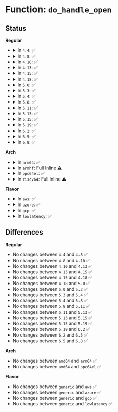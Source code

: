 # Function: <code>do_handle_open</code>

## Status
<b>Regular</b>
<ul>
<li>
<details>
<summary>In <code>4.4</code>: ✅</summary>

```c
long int do_handle_open(int mountdirfd, struct file_handle *ufh, int open_flag);
```

**Collision:** Unique Global

**Inline:** No

**Transformation:** False

**Instances:**

```
In fs/fhandle.c (ffffffff81270220)
Location: fs/fhandle.c:214
Inline: False
Direct callers:
  - fs/compat.c:compat_SyS_open_by_handle_at
  - fs/fhandle.c:SyS_open_by_handle_at
```
**Symbols:**

```
ffffffff81270220-ffffffff812704ee: do_handle_open (STB_GLOBAL)
```
</details>
</li>
<li>
<details>
<summary>In <code>4.8</code>: ✅</summary>

```c
long int do_handle_open(int mountdirfd, struct file_handle *ufh, int open_flag);
```

**Collision:** Unique Global

**Inline:** No

**Transformation:** False

**Instances:**

```
In fs/fhandle.c (ffffffff8129ba50)
Location: fs/fhandle.c:214
Inline: False
Direct callers:
  - fs/compat.c:compat_SyS_open_by_handle_at
  - fs/fhandle.c:SyS_open_by_handle_at
```
**Symbols:**

```
ffffffff8129ba50-ffffffff8129bd31: do_handle_open (STB_GLOBAL)
```
</details>
</li>
<li>
<details>
<summary>In <code>4.10</code>: ✅</summary>

```c
long int do_handle_open(int mountdirfd, struct file_handle *ufh, int open_flag);
```

**Collision:** Unique Global

**Inline:** No

**Transformation:** False

**Instances:**

```
In fs/fhandle.c (ffffffff812b0610)
Location: fs/fhandle.c:214
Inline: False
Direct callers:
  - fs/compat.c:compat_SyS_open_by_handle_at
  - fs/fhandle.c:SyS_open_by_handle_at
```
**Symbols:**

```
ffffffff812b0610-ffffffff812b08f1: do_handle_open (STB_GLOBAL)
```
</details>
</li>
<li>
<details>
<summary>In <code>4.13</code>: ✅</summary>

```c
long int do_handle_open(int mountdirfd, struct file_handle *ufh, int open_flag);
```

**Collision:** Unique Global

**Inline:** No

**Transformation:** False

**Instances:**

```
In fs/fhandle.c (ffffffff812bdaa0)
Location: fs/fhandle.c:215
Inline: False
Direct callers:
  - fs/fhandle.c:compat_SyS_open_by_handle_at
  - fs/fhandle.c:SyS_open_by_handle_at
```
**Symbols:**

```
ffffffff812bdaa0-ffffffff812bdd8b: do_handle_open (STB_GLOBAL)
```
</details>
</li>
<li>
<details>
<summary>In <code>4.15</code>: ✅</summary>

```c
long int do_handle_open(int mountdirfd, struct file_handle *ufh, int open_flag);
```

**Collision:** Unique Static

**Inline:** No

**Transformation:** False

**Instances:**

```
In fs/fhandle.c (ffffffff812e1190)
Location: fs/fhandle.c:216
Inline: False
Direct callers:
  - fs/fhandle.c:compat_SyS_open_by_handle_at
  - fs/fhandle.c:SyS_open_by_handle_at
```
**Symbols:**

```
ffffffff812e1190-ffffffff812e147b: do_handle_open (STB_LOCAL)
```
</details>
</li>
<li>
<details>
<summary>In <code>4.18</code>: ✅</summary>

```c
long int do_handle_open(int mountdirfd, struct file_handle *ufh, int open_flag);
```

**Collision:** Unique Static

**Inline:** No

**Transformation:** False

**Instances:**

```
In fs/fhandle.c (ffffffff8130d3a0)
Location: fs/fhandle.c:215
Inline: False
Direct callers:
  - fs/fhandle.c:__x32_compat_sys_open_by_handle_at
  - fs/fhandle.c:__ia32_compat_sys_open_by_handle_at
  - fs/fhandle.c:__ia32_sys_open_by_handle_at
  - fs/fhandle.c:__x64_sys_open_by_handle_at
```
**Symbols:**

```
ffffffff8130d3a0-ffffffff8130d6a1: do_handle_open (STB_LOCAL)
```
</details>
</li>
<li>
<details>
<summary>In <code>5.0</code>: ✅</summary>

```c
long int do_handle_open(int mountdirfd, struct file_handle *ufh, int open_flag);
```

**Collision:** Unique Static

**Inline:** No

**Transformation:** False

**Instances:**

```
In fs/fhandle.c (ffffffff81322f90)
Location: fs/fhandle.c:215
Inline: False
Direct callers:
  - fs/fhandle.c:__x32_compat_sys_open_by_handle_at
  - fs/fhandle.c:__ia32_compat_sys_open_by_handle_at
  - fs/fhandle.c:__ia32_sys_open_by_handle_at
  - fs/fhandle.c:__x64_sys_open_by_handle_at
```
**Symbols:**

```
ffffffff81322f90-ffffffff813232a9: do_handle_open (STB_LOCAL)
```
</details>
</li>
<li>
<details>
<summary>In <code>5.3</code>: ✅</summary>

```c
long int do_handle_open(int mountdirfd, struct file_handle *ufh, int open_flag);
```

**Collision:** Unique Static

**Inline:** No

**Transformation:** False

**Instances:**

```
In fs/fhandle.c (ffffffff8134a9a0)
Location: fs/fhandle.c:215
Inline: False
Direct callers:
  - fs/fhandle.c:__x32_compat_sys_open_by_handle_at
  - fs/fhandle.c:__ia32_compat_sys_open_by_handle_at
  - fs/fhandle.c:__ia32_sys_open_by_handle_at
  - fs/fhandle.c:__x64_sys_open_by_handle_at
```
**Symbols:**

```
ffffffff8134a9a0-ffffffff8134aca1: do_handle_open (STB_LOCAL)
```
</details>
</li>
<li>
<details>
<summary>In <code>5.4</code>: ✅</summary>

```c
long int do_handle_open(int mountdirfd, struct file_handle *ufh, int open_flag);
```

**Collision:** Unique Static

**Inline:** No

**Transformation:** False

**Instances:**

```
In fs/fhandle.c (ffffffff81362ba0)
Location: fs/fhandle.c:215
Inline: False
Direct callers:
  - fs/fhandle.c:__x32_compat_sys_open_by_handle_at
  - fs/fhandle.c:__ia32_compat_sys_open_by_handle_at
  - fs/fhandle.c:__ia32_sys_open_by_handle_at
  - fs/fhandle.c:__x64_sys_open_by_handle_at
```
**Symbols:**

```
ffffffff81362ba0-ffffffff81362ebc: do_handle_open (STB_LOCAL)
```
</details>
</li>
<li>
<details>
<summary>In <code>5.8</code>: ✅</summary>

```c
long int do_handle_open(int mountdirfd, struct file_handle *ufh, int open_flag);
```

**Collision:** Unique Static

**Inline:** No

**Transformation:** False

**Instances:**

```
In fs/fhandle.c (ffffffff813a8940)
Location: fs/fhandle.c:215
Inline: False
Direct callers:
  - fs/fhandle.c:__x32_compat_sys_open_by_handle_at
  - fs/fhandle.c:__ia32_compat_sys_open_by_handle_at
  - fs/fhandle.c:__ia32_sys_open_by_handle_at
  - fs/fhandle.c:__x64_sys_open_by_handle_at
```
**Symbols:**

```
ffffffff813a8940-ffffffff813a8a8f: do_handle_open (STB_LOCAL)
```
</details>
</li>
<li>
<details>
<summary>In <code>5.11</code>: ✅</summary>

```c
long int do_handle_open(int mountdirfd, struct file_handle *ufh, int open_flag);
```

**Collision:** Unique Static

**Inline:** No

**Transformation:** False

**Instances:**

```
In fs/fhandle.c (ffffffff813b9c90)
Location: fs/fhandle.c:215
Inline: False
Direct callers:
  - fs/fhandle.c:__x32_compat_sys_open_by_handle_at
  - fs/fhandle.c:__ia32_compat_sys_open_by_handle_at
  - fs/fhandle.c:__ia32_sys_open_by_handle_at
  - fs/fhandle.c:__x64_sys_open_by_handle_at
```
**Symbols:**

```
ffffffff813b9c90-ffffffff813b9de5: do_handle_open (STB_LOCAL)
```
</details>
</li>
<li>
<details>
<summary>In <code>5.13</code>: ✅</summary>

```c
long int do_handle_open(int mountdirfd, struct file_handle *ufh, int open_flag);
```

**Collision:** Unique Static

**Inline:** No

**Transformation:** False

**Instances:**

```
In fs/fhandle.c (ffffffff813c0df0)
Location: fs/fhandle.c:215
Inline: False
Direct callers:
  - fs/fhandle.c:__x32_compat_sys_open_by_handle_at
  - fs/fhandle.c:__ia32_compat_sys_open_by_handle_at
  - fs/fhandle.c:__ia32_sys_open_by_handle_at
  - fs/fhandle.c:__x64_sys_open_by_handle_at
```
**Symbols:**

```
ffffffff813c0df0-ffffffff813c0f45: do_handle_open (STB_LOCAL)
```
</details>
</li>
<li>
<details>
<summary>In <code>5.15</code>: ✅</summary>

```c
long int do_handle_open(int mountdirfd, struct file_handle *ufh, int open_flag);
```

**Collision:** Unique Static

**Inline:** No

**Transformation:** False

**Instances:**

```
In fs/fhandle.c (ffffffff81410eb0)
Location: fs/fhandle.c:215
Inline: False
Direct callers:
  - fs/fhandle.c:__x64_compat_sys_open_by_handle_at
  - fs/fhandle.c:__ia32_compat_sys_open_by_handle_at
  - fs/fhandle.c:__ia32_sys_open_by_handle_at
  - fs/fhandle.c:__x64_sys_open_by_handle_at
```
**Symbols:**

```
ffffffff81410eb0-ffffffff81411010: do_handle_open (STB_LOCAL)
```
</details>
</li>
<li>
<details>
<summary>In <code>5.19</code>: ✅</summary>

```c
long int do_handle_open(int mountdirfd, struct file_handle *ufh, int open_flag);
```

**Collision:** Unique Static

**Inline:** No

**Transformation:** False

**Instances:**

```
In fs/fhandle.c (ffffffff81486870)
Location: fs/fhandle.c:215
Inline: False
Direct callers:
  - fs/fhandle.c:__ia32_compat_sys_open_by_handle_at
  - fs/fhandle.c:__ia32_sys_open_by_handle_at
  - fs/fhandle.c:__x64_sys_open_by_handle_at
```
**Symbols:**

```
ffffffff81486870-ffffffff814869ed: do_handle_open (STB_LOCAL)
```
</details>
</li>
<li>
<details>
<summary>In <code>6.2</code>: ✅</summary>

```c
long int do_handle_open(int mountdirfd, struct file_handle *ufh, int open_flag);
```

**Collision:** Unique Static

**Inline:** No

**Transformation:** False

**Instances:**

```
In fs/fhandle.c (ffffffff8151a1d0)
Location: fs/fhandle.c:215
Inline: False
Direct callers:
  - fs/fhandle.c:__ia32_compat_sys_open_by_handle_at
  - fs/fhandle.c:__ia32_sys_open_by_handle_at
  - fs/fhandle.c:__x64_sys_open_by_handle_at
```
**Symbols:**

```
ffffffff8151a1d0-ffffffff8151a34d: do_handle_open (STB_LOCAL)
```
</details>
</li>
<li>
<details>
<summary>In <code>6.5</code>: ✅</summary>

```c
long int do_handle_open(int mountdirfd, struct file_handle *ufh, int open_flag);
```

**Collision:** Unique Static

**Inline:** No

**Transformation:** False

**Instances:**

```
In fs/fhandle.c (ffffffff815518d0)
Location: fs/fhandle.c:222
Inline: False
Direct callers:
  - fs/fhandle.c:__ia32_compat_sys_open_by_handle_at
  - fs/fhandle.c:__ia32_sys_open_by_handle_at
  - fs/fhandle.c:__x64_sys_open_by_handle_at
```
**Symbols:**

```
ffffffff815518d0-ffffffff81551b7f: do_handle_open (STB_LOCAL)
```
</details>
</li>
<li>
<details>
<summary>In <code>6.8</code>: ✅</summary>

```c
long int do_handle_open(int mountdirfd, struct file_handle *ufh, int open_flag);
```

**Collision:** Unique Static

**Inline:** No

**Transformation:** False

**Instances:**

```
In fs/fhandle.c (ffffffff81587a60)
Location: fs/fhandle.c:218
Inline: False
Direct callers:
  - fs/fhandle.c:__ia32_compat_sys_open_by_handle_at
  - fs/fhandle.c:__ia32_sys_open_by_handle_at
  - fs/fhandle.c:__x64_sys_open_by_handle_at
```
**Symbols:**

```
ffffffff81587a60-ffffffff81587b38: do_handle_open (STB_LOCAL)
```
</details>
</li>
</ul>
<b>Arch</b>
<ul>
<li>
<details>
<summary>In <code>arm64</code>: ✅</summary>

```c
long int do_handle_open(int mountdirfd, struct file_handle *ufh, int open_flag);
```

**Collision:** Unique Static

**Inline:** No

**Transformation:** False

**Instances:**

```
In fs/fhandle.c (ffff800010429408)
Location: fs/fhandle.c:215
Inline: False
Direct callers:
  - fs/fhandle.c:__arm64_compat_sys_open_by_handle_at
  - fs/fhandle.c:__arm64_sys_open_by_handle_at
```
**Symbols:**

```
ffff800010429408-ffff80001042972c: do_handle_open (STB_LOCAL)
```
</details>
</li>
<li>
<details>
<summary>In <code>armhf</code>: Full Inline ⚠️</summary>

**Collision:** Unique Static

**Inline:** Full

**Transformation:** False

**Instances:**

```
In fs/fhandle.c (c05f2148)
Location: fs/fhandle.c:215
Inline: True
Inline callers:
  - fs/fhandle.c:__se_sys_open_by_handle_at
```
</details>
</li>
<li>
<details>
<summary>In <code>ppc64el</code>: ✅</summary>

```c
long int do_handle_open(int mountdirfd, struct file_handle *ufh, int open_flag);
```

**Collision:** Unique Static

**Inline:** No

**Transformation:** False

**Instances:**

```
In fs/fhandle.c (c0000000005398e0)
Location: fs/fhandle.c:215
Inline: False
Direct callers:
  - fs/fhandle.c:__se_compat_sys_open_by_handle_at
  - fs/fhandle.c:__se_sys_open_by_handle_at
```
**Symbols:**

```
c0000000005398e0-c000000000539d10: do_handle_open (STB_LOCAL)
```
</details>
</li>
<li>
<details>
<summary>In <code>riscv64</code>: Full Inline ⚠️</summary>

**Collision:** Unique Static

**Inline:** Full

**Transformation:** False

**Instances:**

```
In fs/fhandle.c (ffffffe0002c744a)
Location: fs/fhandle.c:215
Inline: True
Inline callers:
  - fs/fhandle.c:__se_sys_open_by_handle_at
```
</details>
</li>
</ul>
<b>Flavor</b>
<ul>
<li>
<details>
<summary>In <code>aws</code>: ✅</summary>

```c
long int do_handle_open(int mountdirfd, struct file_handle *ufh, int open_flag);
```

**Collision:** Unique Static

**Inline:** No

**Transformation:** False

**Instances:**

```
In fs/fhandle.c (ffffffff8135b180)
Location: fs/fhandle.c:215
Inline: False
Direct callers:
  - fs/fhandle.c:__x32_compat_sys_open_by_handle_at
  - fs/fhandle.c:__ia32_compat_sys_open_by_handle_at
  - fs/fhandle.c:__ia32_sys_open_by_handle_at
  - fs/fhandle.c:__x64_sys_open_by_handle_at
```
**Symbols:**

```
ffffffff8135b180-ffffffff8135b49c: do_handle_open (STB_LOCAL)
```
</details>
</li>
<li>
<details>
<summary>In <code>azure</code>: ✅</summary>

```c
long int do_handle_open(int mountdirfd, struct file_handle *ufh, int open_flag);
```

**Collision:** Unique Static

**Inline:** No

**Transformation:** False

**Instances:**

```
In fs/fhandle.c (ffffffff8134be20)
Location: fs/fhandle.c:215
Inline: False
Direct callers:
  - fs/fhandle.c:__x32_compat_sys_open_by_handle_at
  - fs/fhandle.c:__ia32_compat_sys_open_by_handle_at
  - fs/fhandle.c:__ia32_sys_open_by_handle_at
  - fs/fhandle.c:__x64_sys_open_by_handle_at
```
**Symbols:**

```
ffffffff8134be20-ffffffff8134c13c: do_handle_open (STB_LOCAL)
```
</details>
</li>
<li>
<details>
<summary>In <code>gcp</code>: ✅</summary>

```c
long int do_handle_open(int mountdirfd, struct file_handle *ufh, int open_flag);
```

**Collision:** Unique Static

**Inline:** No

**Transformation:** False

**Instances:**

```
In fs/fhandle.c (ffffffff81358c50)
Location: fs/fhandle.c:215
Inline: False
Direct callers:
  - fs/fhandle.c:__x32_compat_sys_open_by_handle_at
  - fs/fhandle.c:__ia32_compat_sys_open_by_handle_at
  - fs/fhandle.c:__ia32_sys_open_by_handle_at
  - fs/fhandle.c:__x64_sys_open_by_handle_at
```
**Symbols:**

```
ffffffff81358c50-ffffffff81358f6c: do_handle_open (STB_LOCAL)
```
</details>
</li>
<li>
<details>
<summary>In <code>lowlatency</code>: ✅</summary>

```c
long int do_handle_open(int mountdirfd, struct file_handle *ufh, int open_flag);
```

**Collision:** Unique Static

**Inline:** No

**Transformation:** False

**Instances:**

```
In fs/fhandle.c (ffffffff8136c350)
Location: fs/fhandle.c:215
Inline: False
Direct callers:
  - fs/fhandle.c:__x32_compat_sys_open_by_handle_at
  - fs/fhandle.c:__ia32_compat_sys_open_by_handle_at
  - fs/fhandle.c:__ia32_sys_open_by_handle_at
  - fs/fhandle.c:__x64_sys_open_by_handle_at
```
**Symbols:**

```
ffffffff8136c350-ffffffff8136c66a: do_handle_open (STB_LOCAL)
```
</details>
</li>
</ul>

## Differences
<b>Regular</b>
<ul>
<li>
No changes between <code>4.4</code> and <code>4.8</code> ✅
</li>
<li>
No changes between <code>4.8</code> and <code>4.10</code> ✅
</li>
<li>
No changes between <code>4.10</code> and <code>4.13</code> ✅
</li>
<li>
No changes between <code>4.13</code> and <code>4.15</code> ✅
</li>
<li>
No changes between <code>4.15</code> and <code>4.18</code> ✅
</li>
<li>
No changes between <code>4.18</code> and <code>5.0</code> ✅
</li>
<li>
No changes between <code>5.0</code> and <code>5.3</code> ✅
</li>
<li>
No changes between <code>5.3</code> and <code>5.4</code> ✅
</li>
<li>
No changes between <code>5.4</code> and <code>5.8</code> ✅
</li>
<li>
No changes between <code>5.8</code> and <code>5.11</code> ✅
</li>
<li>
No changes between <code>5.11</code> and <code>5.13</code> ✅
</li>
<li>
No changes between <code>5.13</code> and <code>5.15</code> ✅
</li>
<li>
No changes between <code>5.15</code> and <code>5.19</code> ✅
</li>
<li>
No changes between <code>5.19</code> and <code>6.2</code> ✅
</li>
<li>
No changes between <code>6.2</code> and <code>6.5</code> ✅
</li>
<li>
No changes between <code>6.5</code> and <code>6.8</code> ✅
</li>
</ul>
<b>Arch</b>
<ul>
<li>
No changes between <code>amd64</code> and <code>arm64</code> ✅
</li>
<li>
No changes between <code>amd64</code> and <code>ppc64el</code> ✅
</li>
</ul>
<b>Flavor</b>
<ul>
<li>
No changes between <code>generic</code> and <code>aws</code> ✅
</li>
<li>
No changes between <code>generic</code> and <code>azure</code> ✅
</li>
<li>
No changes between <code>generic</code> and <code>gcp</code> ✅
</li>
<li>
No changes between <code>generic</code> and <code>lowlatency</code> ✅
</li>
</ul>
